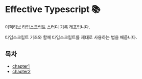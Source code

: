 # Effective Typescript 📚

[이펙티브 타입스크립트](http://www.kyobobook.co.kr/product/detailViewKor.laf?mallGb=KOR&ejkGb=KOR&barcode=9788966263134) 스터디 기록 레포입니다.

타입스크립트 기초와 함께 타입스크립트를 제대로 사용하는 법을 배웁니다.

## 목차

- [chapter1](pages/chapter1.md)
- [chapter2](pages/chapter2.md)
